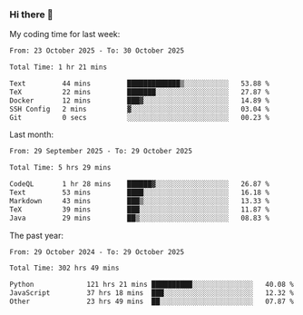 ### Hi there 👋

My coding time for last week:

<!--START_SECTION:week-->

```txt
From: 23 October 2025 - To: 30 October 2025

Total Time: 1 hr 21 mins

Text         44 mins         █████████████▒░░░░░░░░░░░   53.88 %
TeX          22 mins         ███████░░░░░░░░░░░░░░░░░░   27.87 %
Docker       12 mins         ███▓░░░░░░░░░░░░░░░░░░░░░   14.89 %
SSH Config   2 mins          ▓░░░░░░░░░░░░░░░░░░░░░░░░   03.04 %
Git          0 secs          ░░░░░░░░░░░░░░░░░░░░░░░░░   00.23 %
```

<!--END_SECTION:week-->

Last month:

<!--START_SECTION:month-->

```txt
From: 29 September 2025 - To: 29 October 2025

Total Time: 5 hrs 29 mins

CodeQL       1 hr 28 mins    ██████▓░░░░░░░░░░░░░░░░░░   26.87 %
Text         53 mins         ████░░░░░░░░░░░░░░░░░░░░░   16.18 %
Markdown     43 mins         ███▒░░░░░░░░░░░░░░░░░░░░░   13.33 %
TeX          39 mins         ███░░░░░░░░░░░░░░░░░░░░░░   11.87 %
Java         29 mins         ██▒░░░░░░░░░░░░░░░░░░░░░░   08.83 %
```

<!--END_SECTION:month-->

The past year:

<!--START_SECTION:year-->

```txt
From: 29 October 2024 - To: 29 October 2025

Total Time: 302 hrs 49 mins

Python             121 hrs 21 mins ██████████░░░░░░░░░░░░░░░   40.08 %
JavaScript         37 hrs 18 mins  ███░░░░░░░░░░░░░░░░░░░░░░   12.32 %
Other              23 hrs 49 mins  ██░░░░░░░░░░░░░░░░░░░░░░░   07.87 %
```

<!--END_SECTION:year-->
